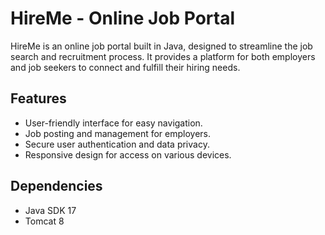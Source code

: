 # HireMe - Online Job Portal

HireMe is an online job portal built in Java, designed to streamline the job search and recruitment process. It provides a platform for both employers and job seekers to connect and fulfill their hiring needs.

## Features

- User-friendly interface for easy navigation.
- Job posting and management for employers.
- Secure user authentication and data privacy.
- Responsive design for access on various devices.

## Dependencies

- Java SDK 17
- Tomcat 8

